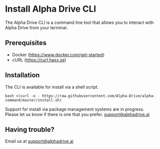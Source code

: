 # Install Alpha Drive CLI

The Alpha Drive CLI is a command line tool that allows you to interact with Alpha Drive from your terminal. 

## Prerequisites
* Docker (https://www.docker.com/get-started)
* cURL (https://curl.haxx.se)

## Installation
The CLI is available for install via a shell script. 

    bash <(curl -o - https://raw.githubusercontent.com/Alpha-Drive/alpha-command/master/install.sh)

Support for install via package management systems are in progress. Please let us know if there is one that you prefer. [support@alphadrive.ai](mailto:support@alphadrive.ai) 

## Having trouble?
Email us at [support@alphadrive.ai](mailto:support@alphadrive.ai) 
